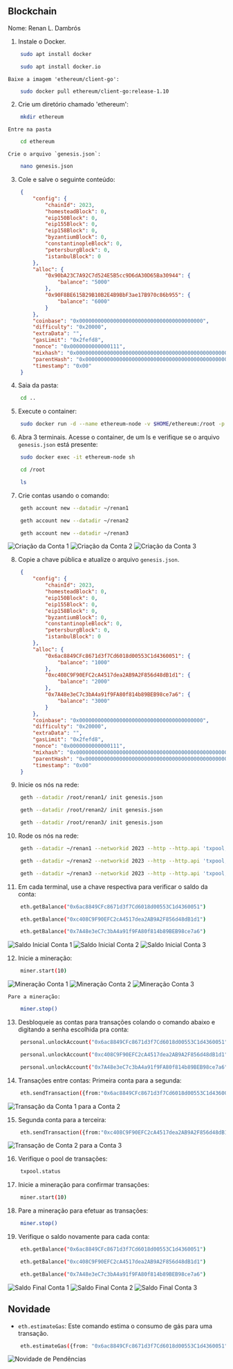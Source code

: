 ## Blockchain

Nome: Renan L. Dambrós

1. Instale o Docker.
```bash
    sudo apt install docker
```
    
```bash
    sudo apt install docker.io
```
    
    Baixe a imagem 'ethereum/client-go':
```bash
    sudo docker pull ethereum/client-go:release-1.10
```

2. Crie um diretório chamado 'ethereum':
```bash
    mkdir ethereum
```
    
    Entre na pasta
```bash
    cd ethereum
```
    
    Crie o arquivo `genesis.json`:
```bash
    nano genesis.json
```

3. Cole e salve o seguinte conteúdo:
```json
    {
        "config": {
            "chainId": 2023,
            "homesteadBlock": 0,
            "eip150Block": 0,
            "eip155Block": 0,
            "eip158Block": 0,
            "byzantiumBlock": 0,
            "constantinopleBlock": 0,
            "petersburgBlock": 0,
            "istanbulBlock": 0
        },
        "alloc": {
            "0x90bA23C7A92C7d524E5B5cc9D6dA30D65Ba30944": {
                "balance": "5000"
            },
            "0x90F8BE615B29B10B2E4B9BbF3ae17B970c86b955": {
                "balance": "6000"
            }
        },
        "coinbase": "0x0000000000000000000000000000000000000000",
        "difficulty": "0x20000",
        "extraData": "",
        "gasLimit": "0x2fefd8",
        "nonce": "0x0000000000000111",
        "mixhash": "0x0000000000000000000000000000000000000000000000000000000000000000",
        "parentHash": "0x0000000000000000000000000000000000000000000000000000000000000000",
        "timestamp": "0x00"
    }
```
    
4. Saia da pasta:
```bash
    cd ..
```

5. Execute o container:
```bash
    sudo docker run -d --name ethereum-node -v $HOME/ethereum:/root -p 8545:8545 -p 8544:8544 -p 30301:30301 -p 30310:30310 -p 30320:30320 -p 30330:30330 -it --entrypoint=/bin/sh ethereum/client-go:release-1.10
```

6. Abra 3 terminais. Acesse o container, de um ls e verifique se o arquivo `genesis.json` está presente:
```bash
    sudo docker exec -it ethereum-node sh
```
    
```bash
    cd /root
```
    
```bash
    ls
```

7. Crie contas usando o comando:
```bash
    geth account new --datadir ~/renan1
```
    
```bash
    geth account new --datadir ~/renan2
```
    
```bash
    geth account new --datadir ~/renan3
```
    
![Criação da Conta 1](images/Criacao_Conta_1.png)
![Criação da Conta 2](images/Criacao_Conta_2.png)
![Criação da Conta 3](images/Criacao_Conta_3.png)


8. Copie a chave pública e atualize o arquivo `genesis.json`.

```json
    {
        "config": {
            "chainId": 2023,
            "homesteadBlock": 0,
            "eip150Block": 0,
            "eip155Block": 0,
            "eip158Block": 0,
            "byzantiumBlock": 0,
            "constantinopleBlock": 0,
            "petersburgBlock": 0,
            "istanbulBlock": 0
        },
        "alloc": {
            "0x6ac8849CFc8671d3f7Cd6018d00553C1d4360051": {
                "balance": "1000"
            },
            "0xc408C9F90EFC2cA4517dea2AB9A2F856d48dB1d1": {
                "balance": "2000"
            },
            "0x7A48e3eC7c3bA4a91f9FA80f814b89BEB98ce7a6": {
                "balance": "3000"
            }
        },
        "coinbase": "0x0000000000000000000000000000000000000000",
        "difficulty": "0x20000",
        "extraData": "",
        "gasLimit": "0x2fefd8",
        "nonce": "0x0000000000000111",
        "mixhash": "0x0000000000000000000000000000000000000000000000000000000000000000",
        "parentHash": "0x0000000000000000000000000000000000000000000000000000000000000000",
        "timestamp": "0x00"
    }
```

9. Inicie os nós na rede:
```bash
    geth --datadir /root/renan1/ init genesis.json
```
    
```bash
    geth --datadir /root/renan2/ init genesis.json
```
    
```bash
    geth --datadir /root/renan3/ init genesis.json
```

10. Rode os nós na rede:
```bash
    geth --datadir ~/renan1 --networkid 2023 --http --http.api 'txpool,eth,net,web3,personal,admin,miner' --http.corsdomain '*' --authrpc.port 8547 --allow-insecure-unlock console
```

```bash
    geth --datadir ~/renan2 --networkid 2023 --http --http.api 'txpool,eth,net,web3,personal,admin,miner' --http.corsdomain '*' --authrpc.port 8546 --port 30302 --http.port 8544 --allow-insecure-unlock console
```

```bash
    geth --datadir ~/renan3 --networkid 2023 --http --http.api 'txpool,eth,net,web3,personal,admin,miner' --http.corsdomain '*' --authrpc.port 8548 --port 30500 --http.port 30501 --allow-insecure-unlock console
```

11. Em cada terminal, use a chave respectiva para verificar o saldo da conta:
```bash
    eth.getBalance("0x6ac8849CFc8671d3f7Cd6018d00553C1d4360051")
```
    
```bash
    eth.getBalance("0xc408C9F90EFC2cA4517dea2AB9A2F856d48dB1d1")
```
    
```bash
    eth.getBalance("0x7A48e3eC7c3bA4a91f9FA80f814b89BEB98ce7a6")
```
    
![Saldo Inicial Conta 1](images/Saldo_Inicial_Conta_1.png)
![Saldo Inicial Conta 2](images/Saldo_Inicial_Conta_2.png)
![Saldo Inicial Conta 3](images/Saldo_Inicial_Conta_3.png)

12. Inicie a mineração:
```bash
    miner.start(10)
```
![Mineração Conta 1](images/Mineracao_Conta_1.png)
![Mineração Conta 2](images/Mineracao_Conta_2.png)
![Mineração Conta 3](images/Mineracao_Conta_3.png)

    Pare a mineração:
```bash
    miner.stop()
```

13. Desbloqueie as contas para transações colando o comando abaixo e digitando a senha escolhida pra conta:
```bash
    personal.unlockAccount("0x6ac8849CFc8671d3f7Cd6018d00553C1d4360051")
```
    
```bash
    personal.unlockAccount("0xc408C9F90EFC2cA4517dea2AB9A2F856d48dB1d1")
```
    
```bash
    personal.unlockAccount("0x7A48e3eC7c3bA4a91f9FA80f814b89BEB98ce7a6")
```

14. Transações entre contas: Primeira conta para a segunda:
```bash
    eth.sendTransaction({from:"0x6ac8849CFc8671d3f7Cd6018d00553C1d4360051", to:"0xc408C9F90EFC2cA4517dea2AB9A2F856d48dB1d1", value:111, gas:21000})
```
![Transação da Conta 1 para a Conta 2](images/Transacao_Conta_1_para_Conta_2.png)

15. Segunda conta para a terceira:
```bash
    eth.sendTransaction({from:"0xc408C9F90EFC2cA4517dea2AB9A2F856d48dB1d1", to:"0x7A48e3eC7c3bA4a91f9FA80f814b89BEB98ce7a6", value:222, gas:21000})
```
![Transação de Conta 2 para a Conta 3](images/Transacao_Conta_2_para_Conta_3.png)

16. Verifique o pool de transações:
```bash
    txpool.status
```

17. Inicie a mineração para confirmar transações:
```bash
    miner.start(10)
```

18. Pare a mineração para efetuar as transações:
```bash
    miner.stop()
```

19. Verifique o saldo novamente para cada conta:
```bash
    eth.getBalance("0x6ac8849CFc8671d3f7Cd6018d00553C1d4360051")
```
    
```bash
    eth.getBalance("0xc408C9F90EFC2cA4517dea2AB9A2F856d48dB1d1")
```
    
```bash
    eth.getBalance("0x7A48e3eC7c3bA4a91f9FA80f814b89BEB98ce7a6")
```
    
![Saldo Final Conta 1](images/Saldo_Final_Conta_1.png)
![Saldo Final Conta 2](images/Saldo_Final_Conta_2.png)
![Saldo Final Conta 3](images/Saldo_Final_Conta_1.png)

## Novidade

- `eth.estimateGas`: Este comando estima o consumo de gás para uma transação.
```bash
    eth.estimateGas({from: "0x6ac8849CFc8671d3f7Cd6018d00553C1d4360051", to: "0xc408C9F90EFC2cA4517dea2AB9A2F856d48dB1d1", value: web3.toWei(1, "ether")})
```

![Novidade de Pendências](images/Novidade.png)
    

